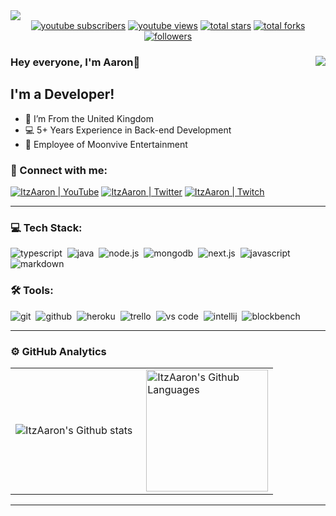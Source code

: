 <img src="https://www.moonvive.com/images/logo_horizontal.webp">

<div align="center">
  <a href="https://www.youtube.com/@TRC_ItzAaron?sub_confirmation=1">
    <img alt="youtube subscribers" title="Subscribe to my YouTube channel" src="https://custom-icon-badges.herokuapp.com/youtube/channel/subscribers/UCKQ5Q2BsX2xImdIAE9nnfRw?color=%23E05D44&label=SUBSCRIBE&logo=video&logoColor=white&style=for-the-badge&labelColor=CE4630"/></a> 
  <a href="https://www.youtube.com/c/ItzAaronUwU">
    <img alt="youtube views" title="YouTube views" src="https://custom-icon-badges.herokuapp.com/youtube/channel/views/UCKQ5Q2BsX2xImdIAE9nnfRw?color=%23E1AD0E&logo=eye&logoColor=white&style=for-the-badge&labelColor=C79600"/></a> 
  <a href="https://github.com/ItzAaronUwU?tab=repositories&sort=stargazers">
    <img alt="total stars" title="Total stars on GitHub" src="https://custom-icon-badges.herokuapp.com/badge/dynamic/json?logo=star&color=7c007c&labelColor=640464&label=Stars&style=for-the-badge&query=%24.stars&url=https://api.github-star-counter.workers.dev/user/ItzAaronUwU"/></a>
  <a href="https://github.com/ItzAaronUwU?tab=repositories&sort=stargazers">
    <img alt="total forks" title="Total forks on GitHub" src="https://custom-icon-badges.herokuapp.com/badge/dynamic/json?logo=fork&color=55960c&labelColor=488207&label=Forks&style=for-the-badge&query=%24.forks&url=https://api.github-star-counter.workers.dev/user/ItzAaronUwU"/></a>
  <a href="https://github.com/ItzAaronUwU">
    <img alt="followers" title="Follow me on Github" src="https://custom-icon-badges.herokuapp.com/github/followers/ItzAaronUwU?color=236ad3&labelColor=1155ba&style=for-the-badge&logo=person-add&label=Follow&logoColor=white"/></a>
</div>

### Hey everyone, I'm Aaron👋 <img align="right" src="https://komarev.com/ghpvc/?username=ItzAaronUwU&label=Profile%20Views%20&color=ff0000&style=flat-square"/>

## I'm a Developer!

- 📍 I’m From the United Kingdom
- 💻 5+ Years Experience in Back-end Development
- 💼 Employee of Moonvive Entertainment

### 🤝 Connect with me:

[<img alt="ItzAaron | YouTube" src="https://img.shields.io/badge/youtube-FF0000.svg?&style=for-the-badge&logo=youtube&logoColor=white" />][youtube]
[<img alt="ItzAaron | Twitter" src="https://img.shields.io/badge/twitter-1DA1F2.svg?&style=for-the-badge&logo=X&logoColor=white" />][twitter]
[<img alt="ItzAaron | Twitch" src="https://img.shields.io/badge/twitch-6441A5.svg?&style=for-the-badge&logo=twitch&logoColor=white" />][twitch]

---

### 💻 Tech Stack:

<img alt="typescript" src="https://img.shields.io/badge/typescript-007ACC.svg?&style=for-the-badge&logo=typescript&logoColor=fff" />&nbsp;
<img alt="java" src="https://img.shields.io/badge/Java-ED8B00?style=for-the-badge&logo=openjdk&logoColor=fff" />&nbsp;
<img alt="node.js" src="https://img.shields.io/badge/node.js-90C53F.svg?&style=for-the-badge&logo=node.js&logoColor=fff" />&nbsp;
<img alt="mongodb" src="https://img.shields.io/badge/mongodb-26A944.svg?&style=for-the-badge&logo=mongodb&logoColor=fff" />&nbsp;
<img alt="next.js" src="https://img.shields.io/badge/next.js-000.svg?&style=for-the-badge&logo=next.js&logoColor=fff" />&nbsp;
<img alt="javascript" src="https://img.shields.io/badge/javascript-F7DF1E.svg?&style=for-the-badge&logo=javascript&logoColor=fff" />&nbsp;
<img alt="markdown" src="https://img.shields.io/badge/markdown-000.svg?&style=for-the-badge&logo=markdown&logoColor=fff" />&nbsp;

### 🛠 Tools:

<img alt="git" src="https://img.shields.io/badge/git-F05033.svg?&style=for-the-badge&logo=git&logoColor=fff" />&nbsp;
<img alt="github" src="https://img.shields.io/badge/github-000.svg?&style=for-the-badge&logo=github&logoColor=fff" />&nbsp;
<img alt="heroku" src="https://img.shields.io/badge/heroku-5920B1.svg?&style=for-the-badge&logo=heroku&logoColor=fff" />&nbsp;
<img alt="trello" src="https://img.shields.io/badge/trello-0052CC.svg?&style=for-the-badge&logo=trello&logoColor=fff" />&nbsp;
<img alt="vs code" src="https://img.shields.io/badge/vs code-007ACC.svg?&style=for-the-badge&logo=visual-studio-code&logoColor=fff" />&nbsp;
<img alt="intellij" src="https://img.shields.io/badge/intellij%20idea-000000.svg?&style=for-the-badge&logo=intellijidea&logoColor=fff" />&nbsp;
<img alt="blockbench" src="https://img.shields.io/badge/blockbench-1E93D9.svg?&style=for-the-badge&logo=blockbench&logoColor=fff" />&nbsp;


---

### ⚙️ GitHub Analytics

<table>
  <tr>
    <td>
      <img align="left" src="https://github-readme-streak-stats.herokuapp.com/?user=ItzAaronUwU&theme=algolia" alt="ItzAaron's Github stats" />
    </td>
    <td>
      <img height="195px" align="right" alt="ItzAaron's Github Languages" src="https://github-readme-stats-eight-theta.vercel.app/api/top-langs/?username=ItzAaronUwU&theme=algolia&layout=compact" />
    </td>
  </tr>
</table>

---



[youtube]: https://www.youtube.com/channel/UCKQ5Q2BsX2xImdIAE9nnfRw
[twitter]: https://twitter.com/trc_itzaaron
[twitch]: https://twitch.tv/trc_itzaaron
